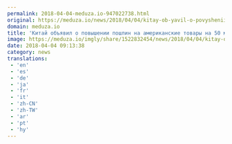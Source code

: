 ```yaml
---
permalink: 2018-04-04-meduza.io-947022738.html
original: https://meduza.io/news/2018/04/04/kitay-ob-yavil-o-povyshenii-poshlin-na-amerikanskie-tovary-na-50-milliardov-dollarov
domain: meduza.io
title: 'Китай объявил о повышении пошлин на американские товары на 50 миллиардов долларов'
image: https://meduza.io/imgly/share/1522832454/news/2018/04/04/kitay-ob-yavil-o-povyshenii-poshlin-na-amerikanskie-tovary-na-50-milliardov-dollarov
date: 2018-04-04 09:13:38
category: news
translations: 
 - 'en'
 - 'es'
 - 'de'
 - 'ja'
 - 'fr'
 - 'it'
 - 'zh-CN'
 - 'zh-TW'
 - 'ar'
 - 'pt'
 - 'hy'
---
```


